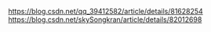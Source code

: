 https://blog.csdn.net/qq_39412582/article/details/81628254  
https://blog.csdn.net/skySongkran/article/details/82012698  

